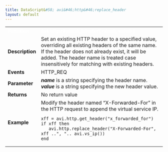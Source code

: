 ```yaml
---
title: DataScript&#58; avi&#46;http&#46;replace_header
layout: default
---
```

<table class="table table-hover table table-bordered table-hover">  
<tbody>       
<tr>   
<td><span style="color: white; font-size: medium;"><strong>Function</strong></span></td>
<td><span style="color: white;"><b>avi.http.replace_header( name, value )</b></span></td>
</tr>
<tr>   
<td><span style="font-size: medium;"><strong>Description</strong></span></td>
<td>Set an existing HTTP header to a specified value, overriding all existing headers of the same name. If the header does not already exist, it will be added. The header name is treated case insensitively for matching with existing headers.</td>
</tr>
<tr>   
<td><span style="font-size: medium;"><strong>Events</strong></span></td>
<td>HTTP_REQ</td>
</tr>
<tr>   
<td><span style="font-size: medium;"><strong>Parameter</strong></span></td>
<td><strong><em>name</em> </strong>is a string specifying the header name.<br> <em><strong>value</strong> </em>is a string specifying the new header value.</td>
</tr>
<tr>   
<td><span style="font-size: medium;"><strong>Returns</strong></span></td>
<td>No return value</td>
</tr>
<tr>   
<td><span style="font-size: medium;"><strong>Example</strong></span></td>
<td>Modify the header named “X-Forwarded-For” in the HTTP request to append the virtual service IP.<br> 
<!-- Crayon Syntax Highlighter v2.7.1 --> <pre><code class="language-lua">xff = avi.http.get_header("x_forwarded_for")
if xff then
   avi.http.replace_header("X-Forwarded-For", xff ..", ".. avi.vs_ip())
end</code></pre> 
<!-- [Format Time: 0.0007 seconds] --></td>
</tr>
</tbody>
</table> 